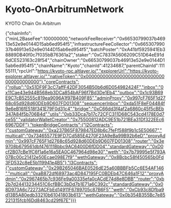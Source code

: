 # Kyoto-OnArbitrumNetwork

KYOTO Chain On Arbitrum

{"chainInfo":{"minL2BaseFee":100000000,"networkFeeReceiver":"0x66530799037b46913e52e9e0144D15ab6ed954f5","infrastructureFeeCollector":"0x66530799037b46913e52e9e0144D15ab6ed954f5","batchPoster":"0xA41bf5925941Eb38889DB40f0c7f035bB76361a2","staker":"0xC7837A5606209C51D64eE91d6dCE523163c28f54","chainOwner":"0x66530799037b46913e52e9e0144D15ab6ed954f5","chainName":"Kyoto","chainId":41234687,"parentChainId":11155111,"rpcUrl":"https://kyoto-rpc.altlayer.io/","explorerUrl":"https://kyoto-explorer.altlayer.io/","nativeToken":"0x0000000000000000000000000000000000000000"},"coreContracts":{"rollup":"0x51DF9F3cC7affF42DF3054B50b6d6D054982424F","inbox":"0x11Cae43e944B568eb3DCa854bAF96f7Bd3De1Eb4","outbox":"0x1c93B69E9C7cB52555c819ea9096A1f97B409F85","adminProxy":"0x997cF765F1d2768c65d928d60DEb9D607FD01308","sequencerInbox":"0xda51F8eF04484f9e6eB16fE518f341E79F0d31c4","bridge":"0xC66dd3f4af2a6860c45f5cBEb347A84f5b706B4d","utils":"0xb33Dca7b17c72CFC311D68C543cd4178E0d7ce55","validatorWalletCreator":"0x75500812ADC9E51b721BEa31Df322EEc66967DDF"},"tokenBridgeContracts":{"l2Contracts":{"customGateway":"0xa237B65F879847ED8b6c7feFf588f9b1c5E50667","multicall":"0x73465577E9FD7Cd585E4270F23A9eBa99B92b6eD","proxyAdmin":"0x997cF765F1d2768c65d928d60DEb9D607FD01308","router":"0x3e9708b679561dbf476111Bbbc9AC6400D6fDD04","standardGateway":"0xD0cf2B07cBe1fC6f1a6e16a5EA0C467964d98e30","weth":"0x7b79995e5f793A07Bc00c21412e50Ecae098E7f9","wethGateway":"0x8Bcbc58f450565b0Fd3FD532c8eE5b119941e4B5"},"l3Contracts":{"customGateway":"0x29B265046BAE0526dE25a60BBBFb5Cc6E54AF146","multicall":"0xaB872df68973ac4D847195FC0BDEb47C646a1F12","proxyAdmin":"0x2967465b7c936Fe9a00335efa0cACdE74d8e8DBB","router":"0xb2b7d24413234451C6cfBBC3bDd7b1E71a6C392c","standardGateway":"0x08D973A6c72273ACFbEd14911F6789705c87B6F5","weth":"0xCb93c8Dfba9d13B5A80edb33210b61041803b613","wethGateway":"0x0b354B355Bc7e85221315fcb16Dd8463cd29f67E"}}}
